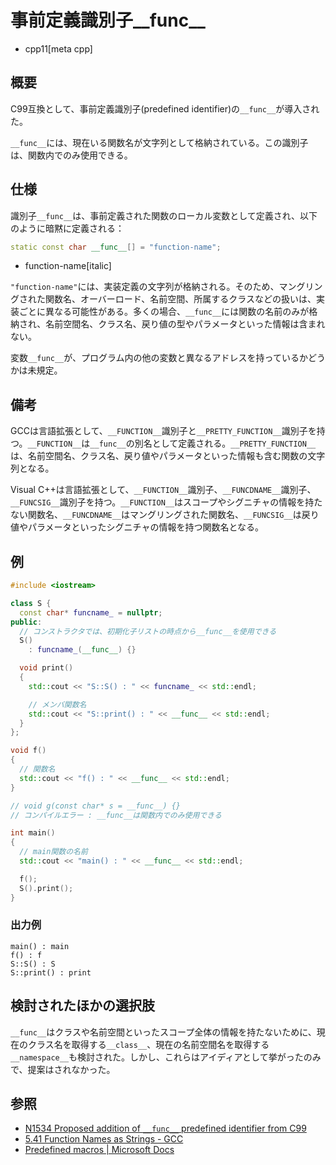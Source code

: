 # 事前定義識別子\_\_func\_\_
* cpp11[meta cpp]

## 概要
C99互換として、事前定義識別子(predefined identifier)の`__func__`が導入された。

`__func__`には、現在いる関数名が文字列として格納されている。この識別子は、関数内でのみ使用できる。


## 仕様
識別子`__func__`は、事前定義された関数のローカル変数として定義され、以下のように暗黙に定義される：

```cpp
static const char __func__[] = "function-name";
```
* function-name[italic]

`"function-name"`には、実装定義の文字列が格納される。そのため、マングリングされた関数名、オーバーロード、名前空間、所属するクラスなどの扱いは、実装ごとに異なる可能性がある。多くの場合、`__func__`には関数の名前のみが格納され、名前空間名、クラス名、戻り値の型やパラメータといった情報は含まれない。


変数`__func__`が、プログラム内の他の変数と異なるアドレスを持っているかどうかは未規定。


## 備考
GCCは言語拡張として、`__FUNCTION__`識別子と`__PRETTY_FUNCTION__`識別子を持つ。`__FUNCTION__`は`__func__`の別名として定義される。`__PRETTY_FUNCTION__`は、名前空間名、クラス名、戻り値やパラメータといった情報も含む関数の文字列となる。

Visual C++は言語拡張として、`__FUNCTION__`識別子、`__FUNCDNAME__`識別子、`__FUNCSIG__`識別子を持つ。`__FUNCTION__`はスコープやシグニチャの情報を持たない関数名、`__FUNCDNAME__`はマングリングされた関数名、`__FUNCSIG__`は戻り値やパラメータといったシグニチャの情報を持つ関数名となる。


## 例
```cpp example
#include <iostream>

class S {
  const char* funcname_ = nullptr;
public:
  // コンストラクタでは、初期化子リストの時点から__func__を使用できる
  S()
    : funcname_(__func__) {}

  void print()
  {
    std::cout << "S::S() : " << funcname_ << std::endl;

    // メンバ関数名
    std::cout << "S::print() : " << __func__ << std::endl;
  }
};

void f()
{
  // 関数名
  std::cout << "f() : " << __func__ << std::endl;
}

// void g(const char* s = __func__) {}
// コンパイルエラー : __func__は関数内でのみ使用できる

int main()
{
  // main関数の名前
  std::cout << "main() : " << __func__ << std::endl;

  f();
  S().print();
}
```

### 出力例
```
main() : main
f() : f
S::S() : S
S::print() : print
```


## 検討されたほかの選択肢
`__func__`はクラスや名前空間といったスコープ全体の情報を持たないために、現在のクラス名を取得する`__class__`、現在の名前空間名を取得する`__namespace__`も検討された。しかし、これらはアイディアとして挙がったのみで、提案はされなかった。


## 参照
- [N1534 Proposed addition of `__func__` predefined identifier from C99](http://www.open-std.org/jtc1/sc22/wg21/docs/papers/2003/n1534.txt)
- [5.41 Function Names as Strings - GCC](https://gcc.gnu.org/onlinedocs/gcc-3.3.5/gcc/Function-Names.html)
- [Predefined macros | Microsoft Docs](https://docs.microsoft.com/ja-JP/cpp/preprocessor/predefined-macros?view=vs-2019)

